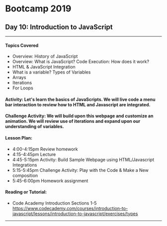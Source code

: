# Bootcamp 2019

## Day 10: Introduction to JavaScript


---
#### Topics Covered
* Overview: History of JavaScript 
* Overview: What is JavaScript? Code Execution: How does it work?
* HTML & JavaScript Integration
* What is a variable? Types of Variables
* Arrays
* Iterations
* For Loops


#### Activity: Let's learn the basics of JavaScripts. We will live code a menu bar interaction to review how to HTML and Javascript are integrated. 

#### Challenge Activity: We will build upon this webpage and customize an animation. We will review use of iterations and expand upon our understanding of variables.

#### Lesson Plan:
* 4:00-4:15pm Review homework
* 4:15-4:45pm Lecture
* 4:45-5:15pm Activity: Build Sample Webpage using HTML/Javascript Integrations
* 5:15-5:45pm  Challenge Activity: Play with the Code & Make a New composition
* 5:45-6:00pm Homework assignment

#### Reading or Tutorial:
* Code Academy Introduction Sections 1-5 
    https://www.codecademy.com/courses/introduction-to-javascript/lessons/introduction-to-javascript/exercises/types
---





